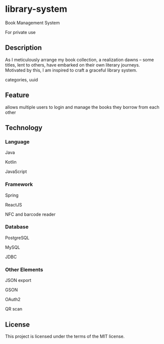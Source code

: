 # library-system
Book Management System

For private use

## Description

As I meticulously arrange my book collection, a realization dawns – some titles, lent to others, have embarked on their own literary journeys. Motivated by this, I am inspired to craft a graceful library system.

categories, uuid


## Feature

allows multiple users to login and manage the books they borrow from each other

## Technology

### Language

Java

Kotlin

JavaScript

### Framework

Spring

ReactJS

NFC and barcode reader

### Database

PostgreSQL

MySQL

JDBC

### Other Elements

JSON export

GSON

OAuth2

QR scan

## License

This project is licensed under the terms of the MIT license.
